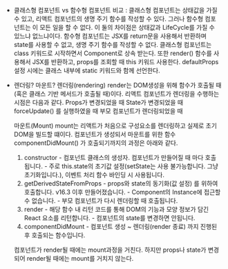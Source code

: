 - 클래스형 컴포넌트 vs 함수형 컴포넌트 비교
: 클래스형 컴포넌트는 상태값을 가질 수 있고, 리액트 컴포넌트의 생명 주기 함수를 작성할 수 있다. 그러나 함수형 컴포넌트는 이 모든 일을 할 수 없다. 이 둘의 차이점은 상태값과 LifeCycle를 가질 수 있느냐 없느냐이다.
함수형 컴포넌트는 JSX를 return문을 사용해서 반환하며 state를 사용할 수 없고, 생명 주기 함수를 작성할 수 없다.
 클래스형 컴포넌트는 class 키워드로 시작하면서 Component로 상속 받는다. 또한 render() 함수를 사용해서 JSX를 반환하고, props를 조회할 때 this 키워드 사용한다. defaultProps 설정 시에는 클래스 내부에 static 키워드와 함께 선언한다.


- 렌더링? 마운트?
    렌더링(rendering)
    render는 DOM생성을 위해 함수가 호출될 때(혹은 클래스 기반 메서드가 호출될 때)이다.
    리액트 컴포넌트가 렌더링을 수행하는 시점은 다음과 같다.
    Props가 변경되었을 때
    State가 변경되었을 때
    forceUpdate() 를 실행하였을 때
    부모 컴포넌트가 렌더링되었을 때

    마운트(Mount)
    mount는 리액트가 처음으로 구성요소를 렌더링하고 실제로 초기 DOM을 빌드할 떄이다.
    컴포넌트가 생성되서 마운트를 위한 함수 componentDidMount() 가 호출되기까지의 과정은 아래와 같다.
    1)  constructor
      -  컴포넌트 클래스의 생성자. 컴포넌트가 만들어질 때 마다 호출됩니다.
      -  주로 this.state의 초기값 설정(setState는 사용 불가능합니다. 그냥 초기화입니다.), 이벤트 처리 함수 바인딩 시 사용됩니다.
    2)  getDerivedStateFromProps
      -  props와 state의 동기화(값 설정) 를 위하여 호출합니다. v16.3 이후 만들어졌습니다.
      -  Component의 Instance에 접근할 수 없습니다. 
      -  부모 컴포넌트가 다시 렌더링할 때 호출됩니다.  
    3)  render
      -  해당 함수 내 리턴 코드를 통해 DOM의 기능과 모양 정보가 담긴 React 요소를 리턴합니다.
      -  컴포넌트의 state를 변경하면 안됩니다. 
    4)  componentDidMount
      -  컴포넌트 생성 ~ 렌더링(render 종료) 까지 진행된 후 호출되는 함수입니다.

    컴포넌트가 render될 때에는 mount과정을 거친다. 하지만 props나 state가 변경되어 render될 때에는 mount를 거치지 않는다.